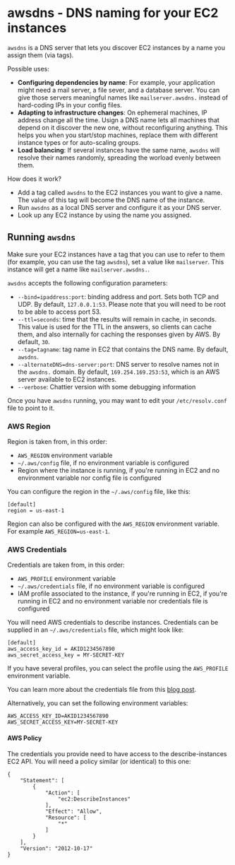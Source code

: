 # awsdns - DNS naming for your EC2 instances

`awsdns` is a DNS server that lets you discover EC2 instances by a name you assign them (via tags).

Possible uses:

* **Configuring dependencies by name**: For example, your application might need a mail server, a file sever, and a database server. You can give those servers meaningful names like `mailserver.awsdns.` instead of hard-coding IPs in your config files.
* **Adapting to infrastructure changes**: On ephemeral machines, IP address change all the time. Usign a DNS name lets all machines that depend on it discover the new one, without reconfiguring anything. This helps you when you start/stop machines, replace them with different instance types or for auto-scaling groups.
* **Load balancing**: If several instances have the same name, `awsdns` will resolve their names randomly, spreading the worload evenly between them.

How does it work?

* Add a tag called `awsdns` to the EC2 instances you want to give a name. The value of this tag will become the DNS name of the instance.
* Run `awsdns` as a local DNS server and configure it as your DNS server.
* Look up any EC2 instance by using the name you assigned.

## Running `awsdns`

Make sure your EC2 instances have a tag that you can use to refer to them (for example, you can use the tag `awsdns`), set a value like `mailserver`. This instance will get a name like `mailserver.awsdns.`.

`awsdns` accepts the following configuration parameters:

* `--bind=ipaddress:port`: binding address and port. Sets both TCP and UDP. By default, `127.0.0.1:53`. Please note that you will need to be root to be able to access port 53.
* `--ttl=seconds`: time that the results will remain in cache, in seconds. This value is used for the TTL in the answers, so clients can cache them, and also internally for caching the responses given by AWS. By default, `30`.
* `--tag=tagname`: tag name in EC2 that contains the DNS name. By default, `awsdns`.
* `--alternateDNS=dns-server:port`: DNS server to resolve names not in the `awsdns.` domain. By default, `169.254.169.253:53`, which is an AWS server available to EC2 instances.
* `--verbose`: Chattier version with some debugging information

Once you have `awsdns` running, you may want to edit your `/etc/resolv.conf` file to point to it.

### AWS Region

Region is taken from, in this order:

* `AWS_REGION` environment variable
* `~/.aws/config` file, if no environment variable is configured
* Region where the instance is running, if you're running in EC2 and no environment variable nor config file is configured

You can configure the region in the `~/.aws/config` file, like this:

```
[default]
region = us-east-1
```

Region can also be configured with the `AWS_REGION` environment variable. For example `AWS_REGION=us-east-1`.

### AWS Credentials

Credentials are taken from, in this order:

* `AWS_PROFILE` environment variable
* `~/.aws/credentials` file, if no environment variable is configured
* IAM profile associated to the instance, if you're running in EC2, if you're running in EC2 and no environment variable nor credentials file is configured

You will need AWS credentials to describe instances. Credentials can be supplied in an 
`~/.aws/credentials` file, which might look like:

```
[default]
aws_access_key_id = AKID1234567890
aws_secret_access_key = MY-SECRET-KEY
```

If you have several profiles, you can select the profile using the `AWS_PROFILE` environment variable.

You can learn more about the credentials file from this
[blog post](http://blogs.aws.amazon.com/security/post/Tx3D6U6WSFGOK2H/A-New-and-Standardized-Way-to-Manage-Credentials-in-the-AWS-SDKs).

Alternatively, you can set the following environment variables:

```
AWS_ACCESS_KEY_ID=AKID1234567890
AWS_SECRET_ACCESS_KEY=MY-SECRET-KEY
```

#### AWS Policy

The credentials you provide need to have access to the describe-instances EC2 API. You will need a policy similar (or identical) to this one:

```
{
    "Statement": [
        {
            "Action": [
                "ec2:DescribeInstances"
            ],
            "Effect": "Allow",
            "Resource": [
                "*"
            ]
        }
    ],
    "Version": "2012-10-17"
}
```